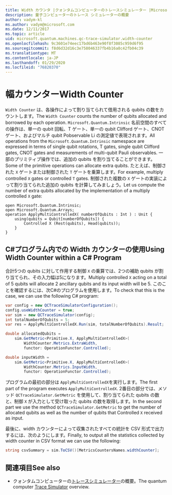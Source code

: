 ```yaml
---
title: Width カウンタ |クォンタムコンピューターのトレースシミュレーター |Microsoft Docs
description: 量子コンピューターのトレース シミュレーターの概要
author: vadym-kl
ms.author: vadym@microsoft.com
ms.date: 12/11/2017
ms.topic: article
uid: microsoft.quantum.machines.qc-trace-simulator.width-counter
ms.openlocfilehash: 9c3601e74eec17bd6b463e90f8f3085c959d6f95
ms.sourcegitcommit: f8d6d32d16c3e758046337fb4b16a8c42fb04c39
ms.translationtype: MT
ms.contentlocale: ja-JP
ms.lasthandoff: 01/29/2020
ms.locfileid: "76820370"
---
```

# <a name="width-counter"></a><span data-ttu-id="80b54-103">幅カウンター</span><span class="sxs-lookup"><span data-stu-id="80b54-103">Width Counter</span></span>

<span data-ttu-id="80b54-104">`Width Counter` は、各操作によって割り当てられて借用される qubits の数をカウントします。</span><span class="sxs-lookup"><span data-stu-id="80b54-104">The `Width Counter` counts the number of qubits allocated and borrowed by each operation.</span></span>
<span data-ttu-id="80b54-105">`Microsoft.Quantum.Intrinsic` 名前空間のすべての操作は、単一の qubit 回転、T ゲート、単一の qubit Clifford ゲート、CNOT ゲート、およびマルチ qubit Pobservable Li の測定値で表現されます。</span><span class="sxs-lookup"><span data-stu-id="80b54-105">All operations from the `Microsoft.Quantum.Intrinsic` namespace are expressed in terms of single qubit rotations, T gates, single qubit Clifford gates, CNOT gates and measurements of multi-qubit Pauli observables.</span></span> <span data-ttu-id="80b54-106">一部のプリミティブ操作では、追加の qubits を割り当てることができます。</span><span class="sxs-lookup"><span data-stu-id="80b54-106">Some of the primitive operations can allocate extra qubits.</span></span> <span data-ttu-id="80b54-107">たとえば、制御された `X` ゲートまたは制御された `T` ゲートを乗算します。</span><span class="sxs-lookup"><span data-stu-id="80b54-107">For example, multiply controlled `X` gates or controlled `T` gates.</span></span> <span data-ttu-id="80b54-108">制御された複数の `X` ゲートの実装によって割り当てられた追加の qubits を計算してみましょう。</span><span class="sxs-lookup"><span data-stu-id="80b54-108">Let us compute the number of extra qubits allocated by the implementation of a multiply controlled `X` gate:</span></span>

```qsharp
open Microsoft.Quantum.Intrinsic;
open Microsoft.Quantum.Arrays;
operation ApplyMultiControlledX( numberOfQubits : Int ) : Unit {
    using(qubits = Qubit[numberOfQubits]) {
        Controlled X (Rest(qubits), Head(qubits));
    } 
}
```

## <a name="using-width-counter-within-a-c-program"></a><span data-ttu-id="80b54-109">C#プログラム内での Width カウンターの使用</span><span class="sxs-lookup"><span data-stu-id="80b54-109">Using Width Counter within a C# Program</span></span>

<span data-ttu-id="80b54-110">合計5つの qubits に対して作用する制御 `X` の乗算では、2つの補助 qubits が割り当てられ、その入力幅は5になります。</span><span class="sxs-lookup"><span data-stu-id="80b54-110">Multiply controlled `X` acting on a total of 5 qubits will allocate 2 ancillary qubits and its input width will be 5.</span></span> <span data-ttu-id="80b54-111">このことを確認するには、次C#のプログラムを使用します。</span><span class="sxs-lookup"><span data-stu-id="80b54-111">To check that this is the case, we can use the following C# program:</span></span>

```csharp 
var config = new QCTraceSimulatorConfiguration();
config.useWidthCounter = true;
var sim = new QCTraceSimulator(config);
int totalNumberOfQubits = 5;
var res = ApplyMultiControlledX.Run(sim, totalNumberOfQubits).Result;

double allocatedQubits = 
    sim.GetMetric<Primitive.X, ApplyMultiControlledX>(
        WidthCounter.Metrics.ExtraWidth,
        functor: OperationFunctor.Controlled); 

double inputWidth =
    sim.GetMetric<Primitive.X, ApplyMultiControlledX>(
        WidthCounter.Metrics.InputWidth,
        functor: OperationFunctor.Controlled);
```

<span data-ttu-id="80b54-112">プログラムの最初の部分は `ApplyMultiControlledX`を実行します。</span><span class="sxs-lookup"><span data-stu-id="80b54-112">The first part of the program executes `ApplyMultiControlledX`.</span></span> <span data-ttu-id="80b54-113">2番目の部分では、メソッド `QCTraceSimulator.GetMetric` を使用して、割り当てられた qubits の数と、制御 `X` が入力として受け取った qubits の数を取得します。</span><span class="sxs-lookup"><span data-stu-id="80b54-113">In the second part we use the method `QCTraceSimulator.GetMetric` to get the number of allocated qubits as well as the number of qubits that Controlled `X` received as input.</span></span> 

<span data-ttu-id="80b54-114">最後に、width カウンターによって収集されたすべての統計を CSV 形式で出力するには、次のようにします。</span><span class="sxs-lookup"><span data-stu-id="80b54-114">Finally, to output all the statistics collected by width counter in CSV format we can use the following:</span></span>
```csharp
string csvSummary = sim.ToCSV()[MetricsCountersNames.widthCounter];
```

## <a name="see-also"></a><span data-ttu-id="80b54-115">関連項目</span><span class="sxs-lookup"><span data-stu-id="80b54-115">See also</span></span> ##

- <span data-ttu-id="80b54-116">クォンタムコンピューターの[トレースシミュレーター](xref:microsoft.quantum.machines.qc-trace-simulator.intro)の概要。</span><span class="sxs-lookup"><span data-stu-id="80b54-116">The quantum computer [Trace Simulator](xref:microsoft.quantum.machines.qc-trace-simulator.intro) overview.</span></span>
